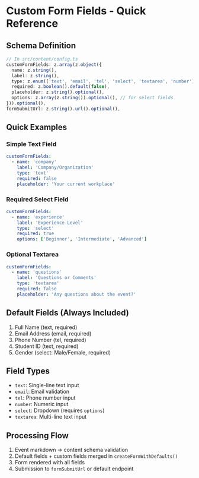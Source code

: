 # Custom Form Fields - Quick Reference

## Schema Definition

```typescript
// In src/content/config.ts
customFormFields: z.array(z.object({
  name: z.string(),
  label: z.string(),
  type: z.enum(['text', 'email', 'tel', 'select', 'textarea', 'number']),
  required: z.boolean().default(false),
  placeholder: z.string().optional(),
  options: z.array(z.string()).optional(), // for select fields
})).optional(),
formSubmitUrl: z.string().url().optional(),
```

## Quick Examples

### Simple Text Field

```yaml
customFormFields:
  - name: 'company'
    label: 'Company/Organization'
    type: 'text'
    required: false
    placeholder: 'Your current workplace'
```

### Required Select Field

```yaml
customFormFields:
  - name: 'experience'
    label: 'Experience Level'
    type: 'select'
    required: true
    options: ['Beginner', 'Intermediate', 'Advanced']
```

### Optional Textarea

```yaml
customFormFields:
  - name: 'questions'
    label: 'Questions or Comments'
    type: 'textarea'
    required: false
    placeholder: 'Any questions about the event?'
```

## Default Fields (Always Included)

1. Full Name (text, required)
2. Email Address (email, required)
3. Phone Number (tel, required)
4. Student ID (text, required)
5. Gender (select: Male/Female, required)

## Field Types

- `text`: Single-line text input
- `email`: Email validation
- `tel`: Phone number input
- `number`: Numeric input
- `select`: Dropdown (requires `options`)
- `textarea`: Multi-line text input

## Processing Flow

1. Event markdown → content schema validation
2. Default fields + custom fields merged in `createFormWithDefaults()`
3. Form rendered with all fields
4. Submission to `formSubmitUrl` or default endpoint
